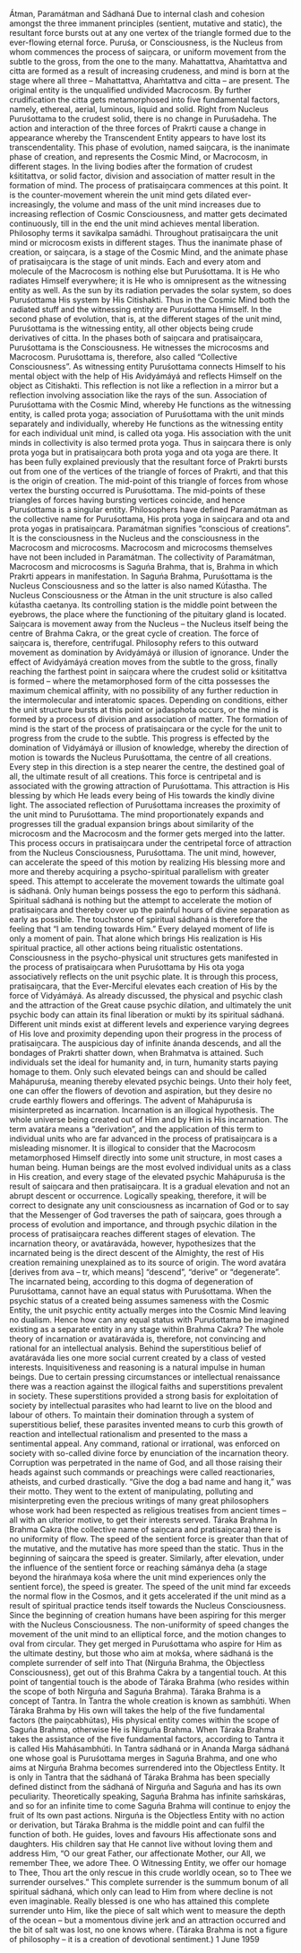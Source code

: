 Átman, Paramátman and Sádhaná
Due to internal clash and cohesion amongst the three immanent principles (sentient, mutative and static), the resultant force bursts out at any one vertex of the triangle formed due to the ever-flowing eternal force. Puruśa, or Consciousness, is the Nucleus from whom commences the process of saiṋcara, or uniform movement from the subtle to the gross, from the one to the many. Mahattattva, Ahaḿtattva and citta are formed as a result of increasing crudeness, and mind is born at the stage where all three – Mahattattva, Ahaḿtattva and citta – are present. The original entity is the unqualified undivided Macrocosm. By further crudification the citta gets metamorphosed into five fundamental factors, namely, ethereal, aerial, luminous, liquid and solid. Right from Nucleus Puruśottama to the crudest solid, there is no change in Puruśadeha. The action and interaction of the three forces of Prakrti cause a change in appearance whereby the Transcendent Entity appears to have lost its transcendentality. This phase of evolution, named saiṋcara, is the inanimate phase of creation, and represents the Cosmic Mind, or Macrocosm, in different stages. In the living bodies after the formation of crudest kśititattva, or solid factor, division and association of matter result in the formation of mind.
The process of pratisaiṋcara commences at this point. It is the counter-movement wherein the unit mind gets dilated ever-increasingly, the volume and mass of the unit mind increases due to increasing reflection of Cosmic Consciousness, and matter gets decimated continuously, till in the end the unit mind achieves mental liberation. Philosophy terms it savikalpa samádhi.
Throughout pratisaiṋcara the unit mind or microcosm exists in different stages. Thus the inanimate phase of creation, or saiṋcara, is a stage of the Cosmic Mind, and the animate phase of pratisaiṋcara is the stage of unit minds.
Each and every atom and molecule of the Macrocosm is nothing else but Puruśottama. It is He who radiates Himself everywhere; it is He who is omnipresent as the witnessing entity as well. As the sun by its radiation pervades the solar system, so does Puruśottama His system by His Citishakti. Thus in the Cosmic Mind both the radiated stuff and the witnessing entity are Puruśottama Himself. In the second phase of evolution, that is, at the different stages of the unit mind, Puruśottama is the witnessing entity, all other objects being crude derivatives of citta. In the phases both of saiṋcara and pratisaiṋcara, Puruśottama is the Consciousness. He witnesses the microcosms and Macrocosm. Puruśottama is, therefore, also called “Collective Consciousness”.
As witnessing entity Puruśottama connects Himself to his mental object with the help of His Avidyámáyá and reflects Himself on the object as Citishakti. This reflection is not like a reflection in a mirror but a reflection involving association like the rays of the sun. Association of Puruśottama with the Cosmic Mind, whereby He functions as the witnessing entity, is called prota yoga; association of Puruśottama with the unit minds separately and individually, whereby He functions as the witnessing entity for each individual unit mind, is called ota yoga. His association with the unit minds in collectivity is also termed prota yoga. Thus in saiṋcara there is only prota yoga but in pratisaiṋcara both prota yoga and ota yoga are there.
It has been fully explained previously that the resultant force of Prakrti bursts out from one of the vertices of the triangle of forces of Prakrti, and that this is the origin of creation. The mid-point of this triangle of forces from whose vertex the bursting occurred is Puruśottama. The mid-points of these triangles of forces having bursting vertices coincide, and hence Puruśottama is a singular entity. Philosophers have defined Paramátman as the collective name for Puruśottama, His prota yoga in saiṋcara and ota and prota yogas in pratisaiṋcara. Paramátman signifies “conscious of creations”. It is the consciousness in the Nucleus and the consciousness in the Macrocosm and microcosms.
Macrocosm and microcosms themselves have not been included in Paramátman. The collectivity of Paramátman, Macrocosm and microcosms is Saguńa Brahma, that is, Brahma in which Prakrti appears in manifestation. In Saguńa Brahma, Puruśottama is the Nucleus Consciousness and so the latter is also named Kút́astha. The Nucleus Consciousness or the Átman in the unit structure is also called kút́astha caetanya. Its controlling station is the middle point between the eyebrows, the place where the functioning of the pituitary gland is located.
Saiṋcara is movement away from the Nucleus – the Nucleus itself being the centre of Brahma Cakra, or the great cycle of creation. The force of saiṋcara is, therefore, centrifugal. Philosophy refers to this outward movement as domination by Avidyámáyá or illusion of ignorance. Under the effect of Avidyámáyá creation moves from the subtle to the gross, finally reaching the farthest point in saiṋcara where the crudest solid or kśititattva is formed – where the metamorphosed form of the citta possesses the maximum chemical affinity, with no possibility of any further reduction in the intermolecular and interatomic spaces.
Depending on conditions, either the unit structure bursts at this point or jad́asphot́a occurs, or the mind is formed by a process of division and association of matter. The formation of mind is the start of the process of pratisaiṋcara or the cycle for the unit to progress from the crude to the subtle. This progress is effected by the domination of Vidyámáyá or illusion of knowledge, whereby the direction of motion is towards the Nucleus Puruśottama, the centre of all creations. Every step in this direction is a step nearer the centre, the destined goal of all, the ultimate result of all creations. This force is centripetal and is associated with the growing attraction of Puruśottama. This attraction is His blessing by which He leads every being of His towards the kindly divine light. The associated reflection of Puruśottama increases the proximity of the unit mind to Puruśottama. The mind proportionately expands and progresses till the gradual expansion brings about similarity of the microcosm and the Macrocosm and the former gets merged into the latter. This process occurs in pratisaiṋcara under the centripetal force of attraction from the Nucleus Consciousness, Puruśottama.
The unit mind, however, can accelerate the speed of this motion by realizing His blessing more and more and thereby acquiring a psycho-spiritual parallelism with greater speed. This attempt to accelerate the movement towards the ultimate goal is sádhaná. Only human beings possess the ego to perform this sádhaná. Spiritual sádhaná is nothing but the attempt to accelerate the motion of pratisaiṋcara and thereby cover up the painful hours of divine separation as early as possible. The touchstone of spiritual sádhaná is therefore the feeling that “I am tending towards Him.” Every delayed moment of life is only a moment of pain. That alone which brings His realization is His spiritual practice, all other actions being ritualistic ostentations.
Consciousness in the psycho-physical unit structures gets manifested in the process of pratisaiṋcara when Puruśottama by His ota yoga associatively reflects on the unit psychic plate. It is through this process, pratisaiṋcara, that the Ever-Merciful elevates each creation of His by the force of Vidyámáyá. As already discussed, the physical and psychic clash and the attraction of the Great cause psychic dilation, and ultimately the unit psychic body can attain its final liberation or mukti by its spiritual sádhaná. Different unit minds exist at different levels and experience varying degrees of His love and proximity depending upon their progress in the process of pratisaiṋcara. The auspicious day of infinite ánanda descends, and all the bondages of Prakrti shatter down, when Brahmatva is attained.
Such individuals set the ideal for humanity and, in turn, humanity starts paying homage to them. Only such elevated beings can and should be called Mahápuruśa, meaning thereby elevated psychic beings. Unto their holy feet, one can offer the flowers of devotion and aspiration, but they desire no crude earthly flowers and offerings.
The advent of Mahápuruśa is misinterpreted as incarnation. Incarnation is an illogical hypothesis. The whole universe being created out of Him and by Him is His incarnation. The term avatára means a “derivation”, and the application of this term to individual units who are far advanced in the process of pratisaiṋcara is a misleading misnomer. It is illogical to consider that the Macrocosm metamorphosed Himself directly into some unit structure, in most cases a human being. Human beings are the most evolved individual units as a class in His creation, and every stage of the elevated psychic Mahápuruśa is the result of saiṋcara and then pratisaiṋcara. It is a gradual elevation and not an abrupt descent or occurrence.
Logically speaking, therefore, it will be correct to designate any unit consciousness as incarnation of God or to say that the Messenger of God traverses the path of saiṋcara, goes through a process of evolution and importance, and through psychic dilation in the process of pratisaiṋcara reaches different stages of elevation. The incarnation theory, or avatáraváda, however, hypothesizes that the incarnated being is the direct descent of the Almighty, the rest of His creation remaining unexplained as to its source of origin.
The word avatára [derives from ava – tr, which means] “descend”, “derive” or “degenerate”. The incarnated being, according to this dogma of degeneration of Puruśottama, cannot have an equal status with Puruśottama. When the psychic status of a created being assumes sameness with the Cosmic Entity, the unit psychic entity actually merges into the Cosmic Mind leaving no dualism. Hence how can any equal status with Puruśottama be imagined existing as a separate entity in any stage within Brahma Cakra? The whole theory of incarnation or avatáraváda is, therefore, not convincing and rational for an intellectual analysis.
Behind the superstitious belief of avatáraváda lies one more social current created by a class of vested interests. Inquisitiveness and reasoning is a natural impulse in human beings. Due to certain pressing circumstances or intellectual renaissance there was a reaction against the illogical faiths and superstitions prevalent in society. These superstitions provided a strong basis for exploitation of society by intellectual parasites who had learnt to live on the blood and labour of others. To maintain their domination through a system of superstitious belief, these parasites invented means to curb this growth of reaction and intellectual rationalism and presented to the mass a sentimental appeal. Any command, rational or irrational, was enforced on society with so-called divine force by enunciation of the incarnation theory. Corruption was perpetrated in the name of God, and all those raising their heads against such commands or preachings were called reactionaries, atheists, and curbed drastically. “Give the dog a bad name and hang it,” was their motto. They went to the extent of manipulating, polluting and misinterpreting even the precious writings of many great philosophers whose work had been respected as religious treatises from ancient times – all with an ulterior motive, to get their interests served.
Táraka Brahma
In Brahma Cakra (the collective name of saiṋcara and pratisaiṋcara) there is no uniformity of flow. The speed of the sentient force is greater than that of the mutative, and the mutative has more speed than the static. Thus in the beginning of saiṋcara the speed is greater. Similarly, after elevation, under the influence of the sentient force or reaching sámánya deha (a stage beyond the hirańmaya kośa where the unit mind experiences only the sentient force), the speed is greater. The speed of the unit mind far exceeds the normal flow in the Cosmos, and it gets accelerated if the unit mind as a result of spiritual practice tends itself towards the Nucleus Consciousness.
Since the beginning of creation humans have been aspiring for this merger with the Nucleus Consciousness. The non-uniformity of speed changes the movement of the unit mind to an elliptical force, and the motion changes to oval from circular. They get merged in Puruśottama who aspire for Him as the ultimate destiny, but those who aim at mokśa, where sádhaná is the complete surrender of self into That (Nirguńa Brahma, the Objectless Consciousness), get out of this Brahma Cakra by a tangential touch. At this point of tangential touch is the abode of Táraka Brahma (who resides within the scope of both Nirguńa and Saguńa Brahma). Táraka Brahma is a concept of Tantra.
In Tantra the whole creation is known as sambhúti. When Táraka Brahma by His own will takes the help of the five fundamental factors (the paiṋcabhútas), His physical entity comes within the scope of Saguńa Brahma, otherwise He is Nirguńa Brahma. When Táraka Brahma takes the assistance of the five fundamental factors, according to Tantra it is called His Mahásambhúti.
In Tantra sádhaná or in Ananda Marga sádhaná one whose goal is Puruśottama merges in Saguńa Brahma, and one who aims at Nirguńa Brahma becomes surrendered into the Objectless Entity. It is only in Tantra that the sádhaná of Táraka Brahma has been specially defined distinct from the sádhaná of Nirguńa and Saguńa and has its own peculiarity. Theoretically speaking, Saguńa Brahma has infinite saḿskáras, and so for an infinite time to come Saguńa Brahma will continue to enjoy the fruit of Its own past actions. Nirguńa is the Objectless Entity with no action or derivation, but Táraka Brahma is the middle point and can fulfil the function of both. He guides, loves and favours His affectionate sons and daughters. His children say that He cannot live without loving them and address Him, “O our great Father, our affectionate Mother, our All, we remember Thee, we adore Thee. O Witnessing Entity, we offer our homage to Thee, Thou art the only rescue in this crude worldly ocean, so to Thee we surrender ourselves.” This complete surrender is the summum bonum of all spiritual sádhaná, which only can lead to Him from where decline is not even imaginable. Really blessed is one who has attained this complete surrender unto Him, like the piece of salt which went to measure the depth of the ocean – but a momentous divine jerk and an attraction occurred and the bit of salt was lost, no one knows where.
(Táraka Brahma is not a figure of philosophy – it is a creation of devotional sentiment.)
1 June 1959




